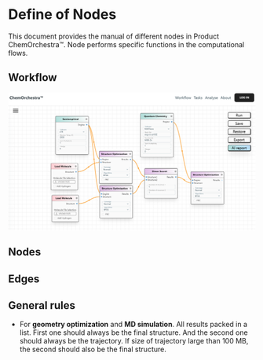 # Define of Nodes

This document provides the manual of different nodes in Product ChemOrchestra™. Node performs specific functions in the computational flows. 

## Workflow

![Screenshot](./img/Index_flow.png)

## Nodes

## Edges

## General rules

- For **geometry optimization** and **MD simulation**. All results packed in a list. First one should always be the final structure. And the second one should always be the trajectory. If size of trajectory large than 100 MB, the second should also be the final structure. 

